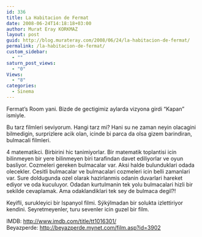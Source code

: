 ```yaml
---
id: 336
title: La Habitacion de Fermat
date: 2008-06-24T14:18:18+03:00
author: Murat Eray KORKMAZ
layout: post
guid: http://blog.murateray.com/2008/06/24/la-habitacion-de-fermat/
permalink: /la-habitacion-de-fermat/
custom_sidebar:
  - ""
saturn_post_views:
  - "0"
Views:
  - "8"
categories:
  - Sinema
---
```

Fermat&#8217;s Room yani. Bizde de gectigimiz aylarda vizyona girdi &#8220;Kapan&#8221; ismiyle.

Bu tarz filmleri seviyorum. Hangi tarz mi? Hani su ne zaman neyin olacagini bilmedigin, surprizlere acik olan, icinde bi parca da olsa gizem barindiran, bulmacali filmleri.

4 matematikci. Birbirini hic tanimiyorlar. Bir matematik toplantisi icin bilinmeyen bir yere bilinmeyen biri tarafindan davet ediliyorlar ve oyun basliyor. Cozmeleri gereken bulmacalar var. Aksi halde bulunduklari odada olecekler. Cesitli bulmacalar ve bulmacalari cozmeleri icin belli zamanlari var. Sure doldugunda ozel olarak hazirlanmis odanin duvarlari hareket ediyor ve oda kuculuyor. Odadan kurtulmanin tek yolu bulmacalari hizli bir sekilde cevaplamak. Ama odaklandiklari tek sey de bulmaca degil?!

Keyifli, surukleyici bir Ispanyol filmi. Sýkýlmadan bir solukta izlettiriyor kendini. Seyretmeyenler, turu sevenler icin guzel bir film.

IMDB: <a href="http://www.imdb.com/title/tt1016301/" target="_blank">http://www.imdb.com/title/tt1016301/</a>  
Beyazperde: <a href="http://beyazperde.mynet.com/film.asp?id=3902" target="_blank">http://beyazperde.mynet.com/film.asp?id=3902</a>